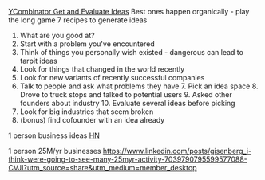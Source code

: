 [YCombinator Get and Evaluate Ideas](https://www.youtube.com/watch?v=Th8JoIan4dg)
Best ones happen organically - play the long game
7 recipes to generate ideas
1. What are you good at?
2. Start with a problem you've encountered
3. Think of things you personally wish existed - dangerous can lead to tarpit ideas
4. Look for things that changed in the world recently
5. Look for new variants of recently successful companies
6. Talk to people and ask what problems they have
	7. Pick an idea space
	8. Drove to truck stops and talked to potential users
	9. Asked other founders about industry
	10. Evaluate several ideas before picking
7. Look for big industries that seem broken
8. (bonus) find cofounder with an idea already


1 person business ideas
[HN](https://news.ycombinator.com/item?id=35333088&utm_source=hackernewsletter&utm_medium=email&utm_term=ask_hn)

1 person 25M/yr businesses
https://www.linkedin.com/posts/gisenberg_i-think-were-going-to-see-many-25myr-activity-7039790795599577088-CVJI?utm_source=share&utm_medium=member_desktop